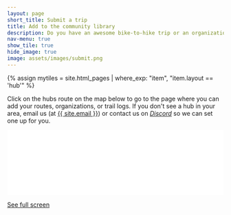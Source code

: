 ```yaml
---
layout: page
short_title: Submit a trip
title: Add to the community library
description: Do you have an awesome bike-to-hike trip or an organization that could help our members travel regeneratively?  Add it to one of our Journey Hub maps to share your local knowledge with regenerative travelers.
nav-menu: true
show_tile: true
hide_image: true
image: assets/images/submit.png
---
```


{% assign mytiles = site.html_pages | where_exp: "item", "item.layout == 'hub'" %}


<p>Click on the hubs route on the map below to go to the page where you can add your routes, organizations, or trail logs. If you don't see a hub in your area, email us (at <a href="mailto:{{ site.email }}">{{ site.email }}</a>) or contact us on <a href="{{ site.discord }}"><em>Discord</em></a> so we can set one up for you.</p>

<div class="iframeholder"><iframe width="100%" id="map" frameborder="0" allowfullscreen src="//umap.openstreetmap.fr/en/map/trail-cooperative-overview_684823?scaleControl=false&miniMap=false&scrollWheelZoom=false&zoomControl=true&allowEdit=false&moreControl=true&searchControl=null&tilelayersControl=null&embedControl=null&datalayersControl=true&onLoadPanel=undefined&captionBar=false"></iframe></div><p><a href="//umap.openstreetmap.fr/en/map/trail-cooperative-overview_684823">See full screen</a></p>

